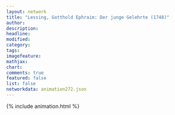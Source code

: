 ```yaml
---
layout: network
title: "Lessing, Gotthold Ephraim: Der junge Gelehrte (1748)"
author:
description:
headline:
modified:
category:
tags:
imagefeature: 
mathjax: 
chart: 
comments: true
featured: false
list: false
networkdata: animation272.json
---
```

{% include animation.html %}
